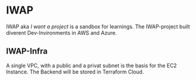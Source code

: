 # IWAP
IWAP aka *I want a project* is a sandbox for learnings.
The IWAP-project built diverent Dev-Invironments in AWS and Azure.

## IWAP-Infra

A single VPC, with a public and a privat subnet is the basis for the EC2 Instance.
The Backend will be stored in Terraform Cloud.
